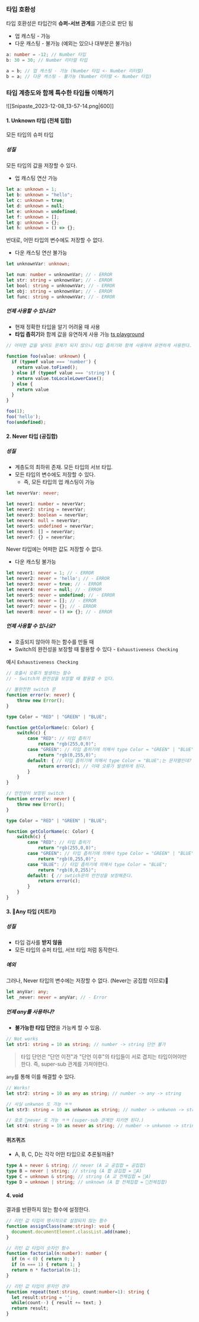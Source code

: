 ### 타입 호환성
타입 호환성은 타입간의 **슈퍼-서브 관계**를 기준으로 판단 됨

* 업 캐스팅 - 가능
* 다운 캐스팅 - 불가능 (예외는 있으나 대부분은 불가능)

```ts
a: number = -12; // Number 타입
b: 30 = 30; // Number 리터럴 타입

a = b; // 업 캐스팅 - 가능 (Number 타입 <- Number 리터럴)
b = a; // 다운 캐스팅 - 불가능 (Number 리터럴 <- Number 타입)
```

### 타입 계층도와 함께 특수한 타입들 이해하기
![[Snipaste_2023-12-08_13-57-14.png|600]]

#### 1. Unknown 타입 (전체 집합)
모든 타입의 슈퍼 타입
##### 성질
모든 타입의 값을 저장할 수 있다.
* 업 캐스팅 연산 가능
```ts
let a: unknown = 1;
let b: unknown = "hello";
let c: unknown = true;
let d: unknown = null;
let e: unknown = undefined;
let f: unknown = [];
let g: unknown = {};
let h: unknown = () => {};
```

반대로, 어떤 타입의 변수에도 저장할 수 없다.
* 다운 캐스팅 연산 불가능
```ts
let unknownVar: unknown;

let num: number = unknownVar; // - ERROR
let str: string = unknownVar; // - ERROR
let bool: string = unknownVar; // - ERROR
let obj: string = unknownVar; // - ERROR
let func: string = unknownVar; // - ERROR
```

##### 언제 사용할 수 있나요?
* 현재 정확한 타입을 알기 어려울 때 사용 
* **타입 좁히기**와 함께 값을 유연하게 사용 가능 [ts playground](https://www.typescriptlang.org/ko/play?#code/GYVwdgxgLglg9mABMOcAUA3AhgGxAUwC5FwBrMOAdzAEpEBvAKEURmETSgE8AHfOdtjz5EAXnGIA5GBABbAEb4ATpLpMWLJfigglSIQQB0UOADEYAD3wATNDQDczRAF9E+HAGcRbDtz4DEAxFxUSkPKCUYMABzVQYnTW1dfVwjEwAZOAhcfEzKZQBhLC87RxZXdy94jUQtHT1A1PwnZ0ZWxhR0AEYHDtQ0SQALdxw4VUdOtHBrfGAomxogA)
```ts
// 어떠한 값을 넣어도 문제가 되지 않으니 타입 좁히기와 함께 사용하여 유연하게 사용한다.

function foo(value: unknown) {
  if (typeof value === 'number') {
    return value.toFixed();
  } else if (typeof value === 'string') {
    return value.toLocaleLowerCase();
  } else {
    return value
  }
}

foo(1);
foo('hello');
foo(undefined);
```

#### 2. Never 타입 (공집합)
##### 성질
* 계층도의 최하위 존재. 모든 타입의 서브 타입.
* 모든 타입의 변수에도 저장할 수 있다.
	* 즉, 모든 타입의 업 캐스팅이 가능
```ts
let neverVar: never;

let never1: number = neverVar;
let never2: string = neverVar;
let never3: boolean = neverVar;
let never4: null = neverVar;
let never5: undefined = neverVar;
let never6: [] = neverVar;
let never7: {} = neverVar;
```

Never 타입에는 어떠한 값도 저장할 수 없다. 
* 다운 캐스팅 불가능
```ts
let never1: never = 1; // - ERROR
let never2: never = 'hello'; // - ERROR
let never3: never = true; // - ERROR
let never4: never = null; // - ERROR
let never5: never = undefined; // - ERROR
let never6: never = []; // - ERROR
let never7: never = {}; // - ERROR
let never8: never = () => {}; // - ERROR
```

##### 언제 사용할 수 있나요?
* 호출되지 않아야 하는 함수를 만들 때 
* Switch의 완전성을 보장할 때 활용할 수 있다 - `Exhaustiveness Checking`

예시 `Exhaustiveness Checking`
```ts
// 호출시 오류가 발생하는 함수
// - Switch의 완전성을 보장할 때 활용할 수 있다.

// 불완전한 switch 문
function error(v: never) {
    throw new Error();
}

type Color = "RED" | "GREEN" | "BLUE";

function getColorName(c: Color) {
    switch(c) {
        case "RED": // 타입 좁히기
            return "rgb(255,0,0)";
        case "GREEN": // 타입 좁히기에 의해서 type Color = "GREEN" | "BLUE";
            return "rgb(0,255,0)";
        default: { // 타입 좁히기에 의해서 type Color = "BLUE";는 문자열인데? 
            return error(c); // 이때 오류가 발생하게 된다.
        }
    }
}
```

```ts
// 안전성이 보장된 switch
function error(v: never) {
    throw new Error();
}

type Color = "RED" | "GREEN" | "BLUE";

function getColorName(c: Color) {
    switch(c) {
        case "RED": // 타입 좁히기
            return "rgb(255,0,0)";
        case "GREEN": // 타입 좁히기에 의해서 type Color = "GREEN" | "BLUE";
            return "rgb(0,255,0)";
        case "BLUE": // 타입 좁히기에 의해서 type Color = "BLUE";
        	return "rgb(0,0,255)";
        default: { // swtich문의 안전성을 보장해준다.
            return error(c); 
        }
    }
}
```

#### 3. Any 타입 (치트키)
##### 성질
* 타입 검사를 **받지 않음**
* 모든 타입의 슈퍼 타입, 서브 타입 처럼 동작한다.

##### 예외
그러나, Never 타입의 변수에는 저장할 수 없다. (Never는 공집합 이므로)
```ts
let anyVar: any;
let _never: never = anyVar; // - Error
```


##### 언제 any를 사용하나?
* **불가능한 타입 단언**을 가능케 할 수 있음.
```ts
// Not works
let str1: string = 10 as string; // number -> string 단언 불가
```

> 타입 단언은 "단언 이전"과 "단언 이후"의 타입들이 서로 겹치는 타입이어야만 한다. 
> 즉, super-sub 관계를 가져야한다.

`any`를 통해 이를 해결할 수 있다.
```ts
// Works!
let str2: string = 10 as any as string; // number -> any -> string

// 사실 unkwnon 도 가능 ㅋㅋ
let str3: string = 10 as unkwnon as string; // number -> unkwnon -> string

// 호호 never 도 가능 ㅋㅋ (super-sub 관계만 지키면 된다.)
let str4: string = 10 as never as string; // number -> unkwnon -> string
```



#### 퀴즈퀴즈
* A, B, C, D는 각각 어떤 타입으로 추론될까욤?
```ts
type A = never & string; // never (A 교 공집합 = 공집합)
type B = never | string; // string (A 합 공집합 = A)
type C = unknown & string; // string (A 교 전체집합 = A)
type D = unknown | string; // unknown (A 합 전체집합 = 전체집합)
```


#### 4. void
결과를 반환하지 않는 함수에 설정한다.  
```ts
// 리턴 값 타입이 명시적으로 설정되지 않는 함수
function assignClass(name:string): void {
  document.documentElement.classList.add(name);
}

// 리턴 값 타입이 숫자인 함수
function factorial(n:number): number {
  if (n < 0) { return 0; }
  if (n === 1) { return 1; }
  return n * factorial(n-1);
}

// 리턴 값 타입이 문자인 경우
function repeat(text:string, count:number=1): string {
  let result:string = '';
  while(count--) { result += text; }
  return result;
}
```
